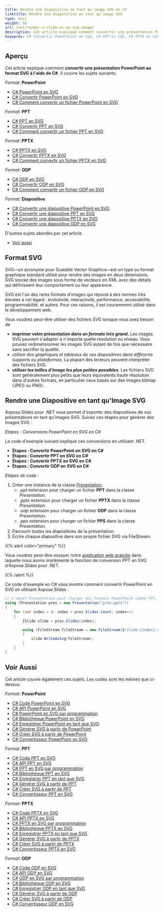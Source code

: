 ```yaml
---
title: Rendre une diapositive en tant qu'image SVG en C#
linktitle: Rendre une diapositive en tant qu'image SVG
type: docs
weight: 50
url: /net/render-a-slide-as-an-svg-image/
description: Cet article explique comment convertir une présentation PowerPoint au format SVG à l'aide de C#. Vous pouvez convertir les formats PPT, PPTX, ODP en images SVG.
keywords: C# Convertir PowerPoint en SVG, C# PPT en SVG, C# PPTX en SVG
---
```


## Aperçu

Cet article explique comment **convertir une présentation PowerPoint au format SVG à l'aide de C#**. Il couvre les sujets suivants.

_Format_: **PowerPoint**
- [C# PowerPoint en SVG](#csharp-powerpoint-to-svg)
- [C# Convertir PowerPoint en SVG](#csharp-powerpoint-to-svg)
- [C# Comment convertir un fichier PowerPoint en SVG](#csharp-powerpoint-to-svg)

_Format_: **PPT**
- [C# PPT en SVG](#csharp-ppt-to-svg)
- [C# Convertir PPT en SVG](#csharp-ppt-to-svg)
- [C# Comment convertir un fichier PPT en SVG](#csharp-ppt-to-svg)

_Format_: **PPTX**
- [C# PPTX en SVG](#csharp-pptx-to-svg)
- [C# Convertir PPTX en SVG](#csharp-pptx-to-svg)
- [C# Comment convertir un fichier PPTX en SVG](#csharp-pptx-to-svg)

_Format_: **ODP**
- [C# ODP en SVG](#csharp-odp-to-svg)
- [C# Convertir ODP en SVG](#csharp-odp-to-svg)
- [C# Comment convertir un fichier ODP en SVG](#csharp-odp-to-svg)

_Format_: **Diapositive**
- [C# Convertir une diapositive PowerPoint en SVG](#render-a-slide-as-an-svg-image)
- [C# Convertir une diapositive PPT en SVG](#render-a-slide-as-an-svg-image)
- [C# Convertir une diapositive PPTX en SVG](#render-a-slide-as-an-svg-image)
- [C# Convertir une diapositive ODP en SVG](#render-a-slide-as-an-svg-image)

D'autres sujets abordés par cet article.
- [Voir aussi](#see-also)

## Format SVG
SVG—un acronyme pour Scalable Vector Graphics—est un type ou format graphique standard utilisé pour rendre des images en deux dimensions. SVG stocke des images sous forme de vecteurs en XML avec des détails qui définissent leur comportement ou leur apparence.

SVG est l'un des rares formats d'images qui répond à des normes très élevées à cet égard : évolutivité, interactivité, performance, accessibilité, programmabilité, et autres. Pour ces raisons, il est couramment utilisé dans le développement web.

Vous voudrez peut-être utiliser des fichiers SVG lorsque vous avez besoin de

- **imprimer votre présentation dans un *formats très grand*.** Les images SVG peuvent s'adapter à n'importe quelle résolution ou niveau. Vous pouvez redimensionner les images SVG autant de fois que nécessaire sans sacrifier la qualité.
- **utiliser des graphiques et tableaux de vos diapositives dans *différents supports ou plateformes**.* La plupart des lecteurs peuvent interpréter des fichiers SVG.
- **utiliser les *tailles d'image les plus petites possibles***. Les fichiers SVG sont généralement plus petits que leurs équivalents haute résolution dans d'autres formats, en particulier ceux basés sur des images bitmap (JPEG ou PNG).

## Rendre une Diapositive en tant qu'Image SVG

Aspose.Slides pour .NET vous permet d'exporter des diapositives de vos présentations en tant qu'images SVG. Suivez ces étapes pour générer des images SVG :

_Etapes : Conversions PowerPoint en SVG en C#_

Le code d'exemple suivant explique ces conversions en utilisant .NET.
- <a name="csharp-powerpoint-to-svg" id="csharp-powerpoint-to-svg"><strong>Étapes : Convertir PowerPoint en SVG en C#</strong></a>
- <a name="csharp-ppt-to-svg" id="csharp-ppt-to-svg"><strong>Étapes : Convertir PPT en SVG en C#</strong></a>
- <a name="csharp-pptx-to-svg" id="csharp-pptx-to-svg"><strong>Étapes : Convertir PPTX en SVG en C#</strong></a>
- <a name="csharp-odp-to-svg" id="csharp-odp-to-svg"><strong>Étapes : Convertir ODP en SVG en C#</strong></a>

_Etapes de code :_

1. Créer une instance de la classe [Presentation](https://reference.aspose.com/slides/net/aspose.slides/presentation/).
   * _.ppt_ extension pour charger un fichier **PPT** dans la classe _Presentation_.
   * _.pptx_ extension pour charger un fichier **PPTX** dans la classe _Presentation_.
   * _.odp_ extension pour charger un fichier **ODP** dans la classe _Presentation_.
   * _.pps_ extension pour charger un fichier **PPS** dans la classe _Presentation_.
2. Parcourir toutes les diapositives de la présentation.
3. Écrire chaque diapositive dans son propre fichier SVG via FileStream.

{{% alert color="primary" %}} 

Vous voudrez peut-être essayer notre [application web gratuite](https://products.aspose.app/slides/conversion/ppt-to-svg) dans laquelle nous avons implémenté la fonction de conversion PPT en SVG d'Aspose.Slides pour .NET.

{{% /alert %}} 

Ce code d'exemple en C# vous montre comment convertir PowerPoint en SVG en utilisant Aspose.Slides : 

``` csharp
// L'objet Presentation peut charger des formats PowerPoint comme PPT, PPTX, ODP, etc.
using (Presentation pres = new Presentation("pres.pptx"))
{
    for (var index = 0; index < pres.Slides.Count; index++)
    {
        ISlide slide = pres.Slides[index];

        using (FileStream fileStream = new FileStream($"slide-{index}.svg", FileMode.Create, FileAccess.Write))
        {
            slide.WriteAsSvg(fileStream);   
        }
    }
}
```

## Voir Aussi 

Cet article couvre également ces sujets. Les codes sont les mêmes que ci-dessus.

_Format_: **PowerPoint**
- [C# Code PowerPoint en SVG](#csharp-powerpoint-to-svg)
- [C# API PowerPoint en SVG](#csharp-powerpoint-to-svg)
- [C# PowerPoint en SVG par programmation](#csharp-powerpoint-to-svg)
- [C# Bibliothèque PowerPoint en SVG](#csharp-powerpoint-to-svg)
- [C# Enregistrer PowerPoint en tant que SVG](#csharp-powerpoint-to-svg)
- [C# Générer SVG à partir de PowerPoint](#csharp-powerpoint-to-svg)
- [C# Créer SVG à partir de PowerPoint](#csharp-powerpoint-to-svg)
- [C# Convertisseur PowerPoint en SVG](#csharp-powerpoint-to-svg)

_Format_: **PPT**
- [C# Code PPT en SVG](#csharp-ppt-to-svg)
- [C# API PPT en SVG](#csharp-ppt-to-svg)
- [C# PPT en SVG par programmation](#csharp-ppt-to-svg)
- [C# Bibliothèque PPT en SVG](#csharp-ppt-to-svg)
- [C# Enregistrer PPT en tant que SVG](#csharp-ppt-to-svg)
- [C# Générer SVG à partir de PPT](#csharp-ppt-to-svg)
- [C# Créer SVG à partir de PPT](#csharp-ppt-to-svg)
- [C# Convertisseur PPT en SVG](#csharp-ppt-to-svg)

_Format_: **PPTX**
- [C# Code PPTX en SVG](#csharp-pptx-to-svg)
- [C# API PPTX en SVG](#csharp-pptx-to-svg)
- [C# PPTX en SVG par programmation](#csharp-pptx-to-svg)
- [C# Bibliothèque PPTX en SVG](#csharp-pptx-to-svg)
- [C# Enregistrer PPTX en tant que SVG](#csharp-pptx-to-svg)
- [C# Générer SVG à partir de PPTX](#csharp-pptx-to-svg)
- [C# Créer SVG à partir de PPTX](#csharp-pptx-to-svg)
- [C# Convertisseur PPTX en SVG](#csharp-pptx-to-svg)

_Format_: **ODP**
- [C# Code ODP en SVG](#csharp-odp-to-svg)
- [C# API ODP en SVG](#csharp-odp-to-svg)
- [C# ODP en SVG par programmation](#csharp-odp-to-svg)
- [C# Bibliothèque ODP en SVG](#csharp-odp-to-svg)
- [C# Enregistrer ODP en tant que SVG](#csharp-odp-to-svg)
- [C# Générer SVG à partir de ODP](#csharp-odp-to-svg)
- [C# Créer SVG à partir de ODP](#csharp-odp-to-svg)
- [C# Convertisseur ODP en SVG](#csharp-odp-to-svg)